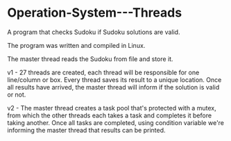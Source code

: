 # Operation-System---Threads

A program that checks Sudoku if Sudoku solutions are valid.

The program was written and compiled in Linux.

The master thread reads the Sudoku from file and store it. 

v1 - 27 threads are created, each thread will be responsible for one line/column or box.
     Every thread saves its result to a unique location.
     Once all results have arrived, the master thread will inform if the solution is valid or not.
     
v2 - The master thread creates a task pool that's protected with a mutex, from which the other threads each takes a task and completes it before taking another.
     Once all tasks are completed, using condition variable we're informing the master thread that results can be printed.
